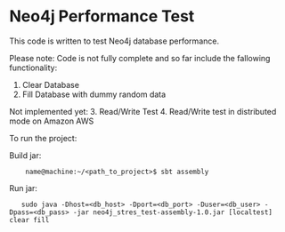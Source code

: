 # Neo4j Performance Test

This code is written to test Neo4j database performance.
 
Please note: Code is not fully complete and so far include the fallowing functionality:
1. Clear Database
2. Fill Database with dummy random data

Not implemented yet:
3. Read/Write Test
4. Read/Write test in distributed mode on Amazon AWS


To run the project:

Build jar:
```
    name@machine:~/<path_to_project>$ sbt assembly
```
 
Run jar:
```
   sudo java -Dhost=<db_host> -Dport=<db_port> -Duser=<db_user> -Dpass=<db_pass> -jar neo4j_stres_test-assembly-1.0.jar [localtest] clear fill
```
    